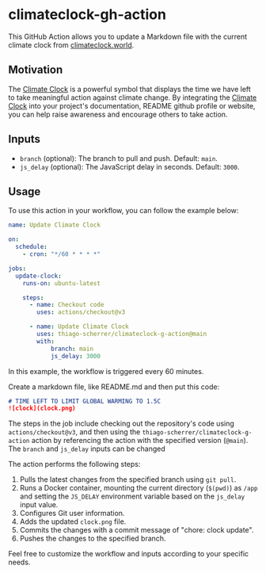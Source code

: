 # climateclock-gh-action

This GitHub Action allows you to update a Markdown file with the current climate clock from [climateclock.world](https://www.climateclock.world/).

## Motivation
The [Climate Clock](https://www.climateclock.world/) is a powerful symbol that displays the time we have left to take meaningful action against climate change. By integrating the [Climate Clock](https://www.climateclock.world/) into your project's documentation, README github profile or website, you can help raise awareness and encourage others to take action.

## Inputs

- `branch` (optional): The branch to pull and push. Default: `main`.
- `js_delay` (optional): The JavaScript delay in seconds. Default: `3000`.

## Usage

To use this action in your workflow, you can follow the example below:

```yaml
name: Update Climate Clock

on:
  schedule:
    - cron: "*/60 * * * *"

jobs:
  update-clock:
    runs-on: ubuntu-latest

    steps:
      - name: Checkout code
        uses: actions/checkout@v3

      - name: Update Climate Clock
        uses: thiago-scherrer/climateclock-g-action@main
        with:
            branch: main
            js_delay: 3000
```

In this example, the workflow is triggered every 60 minutes.

Create a markdown file, like README.md and then put this code:

```markdown
# TIME LEFT TO LIMIT GLOBAL WARMING TO 1.5C
![clock](clock.png)
```

The steps in the job include checking out the repository's code using `actions/checkout@v3`, and then using the `thiago-scherrer/climateclock-g-action` action by referencing the action with the specified version (`@main`). The `branch` and `js_delay` inputs can be changed

The action performs the following steps:

1. Pulls the latest changes from the specified branch using `git pull`.
2. Runs a Docker container, mounting the current directory (`$(pwd)`) as `/app` and setting the `JS_DELAY` environment variable based on the `js_delay` input value.
3. Configures Git user information.
4. Adds the updated `clock.png` file.
5. Commits the changes with a commit message of "chore: clock update".
6. Pushes the changes to the specified branch.

Feel free to customize the workflow and inputs according to your specific needs.